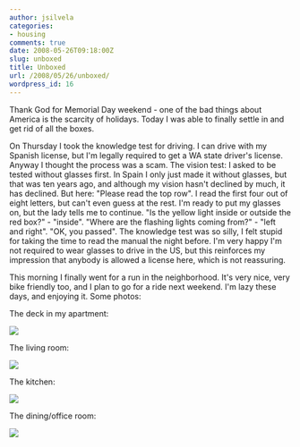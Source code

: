 ```yaml
---
author: jsilvela
categories:
- housing
comments: true
date: 2008-05-26T09:18:00Z
slug: unboxed
title: Unboxed
url: /2008/05/26/unboxed/
wordpress_id: 16
---
```


Thank God for Memorial Day weekend - one of the bad things about America is the scarcity of holidays. Today I was able to finally settle in and get rid of all the boxes.

On Thursday I took the knowledge test for driving. I can drive with my Spanish license, but I'm legally required to get a WA state driver's license. Anyway I thought the process was a scam.
The vision test: I asked to be tested without glasses first. In Spain I only just made it without glasses, but that was ten years ago, and although my vision hasn't declined by much, it has declined. But here: "Please read the top row". I read the first four out of eight letters, but can't even guess at the rest. I'm ready to put my glasses on, but the lady tells me to continue. "Is the yellow light inside or outside the red box?" - "inside".   "Where are the flashing lights coming from?" - "left and right".  "OK, you passed".
The knowledge test was so silly, I felt stupid for taking the time to read the manual the night before.
I'm very happy I'm not required to wear glasses to drive in the US, but this reinforces my impression that anybody is allowed a license here, which is not reassuring.

This morning I finally went for a run in the neighborhood. It's very nice, very bike friendly too, and I plan to go for  a ride next weekend. I'm lazy these days, and enjoying it.
Some photos:

The deck in my apartment:

[![](http://jsilvela.smugmug.com/photos/301250611_s5hNn-L.jpg)](http://jsilvela.smugmug.com/photos/301250611_s5hNn-L.jpg)

The living room:

[![](http://jsilvela.smugmug.com/photos/301251928_kGXez-L.jpg)](http://jsilvela.smugmug.com/photos/301251928_kGXez-L.jpg)

The kitchen:

[![](http://jsilvela.smugmug.com/photos/301253369_YYQj6-L.jpg)](http://jsilvela.smugmug.com/photos/301253369_YYQj6-L.jpg)

The dining/office room:

[![](http://jsilvela.smugmug.com/photos/301253855_trEPm-L.jpg)](http://jsilvela.smugmug.com/photos/301253855_trEPm-L.jpg)
